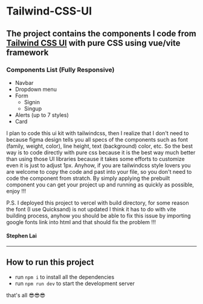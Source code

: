 # Tailwind-CSS-UI

## The project contains the components I code from [Tailwind CSS UI](https://www.figma.com/community/file/768809027799962739) with pure CSS using vue/vite framework

### Components List (Fully Responsive)
- Navbar 
- Dropdown menu
- Form
  - Signin
  - Singup
- Alerts (up to 7 styles)
- Card 

I plan to code this ui kit with tailwindcss, then I realize that I don't need to because figma design tells you all specs of the components such as font (family, weight, color), line height, text (background) color, etc. So the best way is to code directly with pure css because it is the best way much better than using those UI libraries because it takes some efforts to customize even it is just to adjust 1px. Anyhow, if you are tailwindcss style lovers you are welcome to copy the code and past into your file, so you don't need to code the component from stratch. By simply applying the prebuilt component you can get your project up and running as quickly as possible, enjoy !!!

P.S.
I deployed this project to vercel with build directory, for some reason the font (I use Quicksand) is not updated I think it has to do with vite building process, anyhow you should be able to fix this issue by importing google fonts link into html and that should fix the problem !!!

#### Stephen Lai

-----------------------------------

## How to run this project
- run `npm i` to install all the dependencies
- run `npm run dev` to start the development server

that's all 😎😎😎


